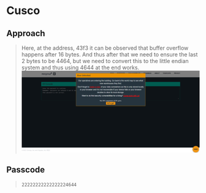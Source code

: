 # Cusco

## Approach
> Here, at the address, 43f3 it can be observed that buffer overflow happens after 16 bytes. And thus after that we need to ensure the last 2 bytes to be 4464, but we need to convert this to the little endian system and thus using 4644 at the end works.
![Screenshot](./assets/Screenshot%20(33).png)

## Passcode
> `22222222222222224644`